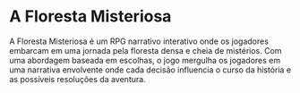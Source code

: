 # A Floresta Misteriosa
A Floresta Misteriosa é um RPG narrativo interativo onde os jogadores embarcam em uma jornada pela floresta densa e cheia de mistérios. Com uma abordagem baseada em escolhas, o jogo mergulha os jogadores em uma narrativa envolvente onde cada decisão influencia o curso da história e as possíveis resoluções da aventura.
